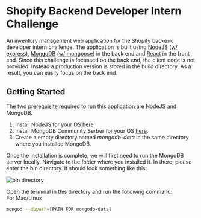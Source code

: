 # Shopify Backend Developer Intern Challenge

An inventory management web application for the Shopify backend developer intern challenge. 
The application is built using [NodeJS](https://nodejs.org/en/) ([w/ express](https://expressjs.com/)), [MongoDB](https://www.mongodb.com/) ([w/ mongoose](https://mongoosejs.com/)) in the back end and [React](https://reactjs.org/) in the front end. Since this challenge is focussed on the back end, the client code is not provided. Instead a production version is stored in the build directory. As a result, you can easily focus on the back end.

## Getting Started
The two prerequisite required to run this application are NodeJS and MongoDB.

1. Install NodeJS for your OS [here](https://nodejs.org/en/download/)
2. Install MongoDB Community Serber for your OS [here](https://www.mongodb.com/try/download/community?tck=docs_server).
3. Create a empty directory named *mongodb-data* in the same directory where you installed MongoDB. 

Once the installation is complete, we will first need to run the MongoDB server locally. Navigate to the folder where you installed it. In there, please enter the bin directory. It should look something like this:

![bin directory](https://i.ibb.co/3Tts9CN/image.png)

Open the terminal in this directory and run the following command:<br />
For Mac/Linux
```bash
mongod --dbpath=[PATH FOR mongodb-data]
```

